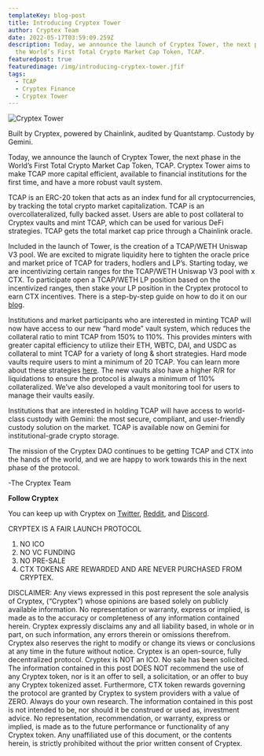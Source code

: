 ```yaml
---
templateKey: blog-post
title: Introducing Cryptex Tower
author: Cryptex Team
date: 2022-05-17T03:59:09.259Z
description: Today, we announce the launch of Cryptex Tower, the next phase in
  the World’s First Total Crypto Market Cap Token, TCAP.
featuredpost: true
featuredimage: /img/introducing-cryptex-tower.jfif
tags:
  - TCAP
  - Cryptex Finance
  - Cryptex Tower
---
```

![Cryptex Tower](/img/introducing-cryptex-tower.jfif "Cryptex Tower")

Built by Cryptex, powered by Chainlink, audited by Quantstamp. Custody by Gemini.

Today, we announce the launch of Cryptex Tower, the next phase in the World’s First Total Crypto Market Cap Token, TCAP. Cryptex Tower aims to make TCAP more capital efficient, available to financial institutions for the first time, and have a more robust vault system.

TCAP is an ERC-20 token that acts as an index fund for all cryptocurrencies, by tracking the total crypto market capitalization. TCAP is an overcollateralized, fully backed asset. Users are able to post collateral to Cryptex vaults and mint TCAP, which can be used for various DeFi strategies. TCAP gets the total market cap price through a Chainlink oracle.

Included in the launch of Tower, is the creation of a TCAP/WETH Uniswap V3 pool. We are excited to migrate liquidity here to tighten the oracle price and market price of TCAP for traders, hodlers and LP’s. Starting today, we are incentivizing certain ranges for the TCAP/WETH Uniswap V3 pool with x CTX. To participate open a TCAP/WETH LP position based on the incentivized ranges, then stake your LP position in the Cryptex protocol to earn CTX incentives. There is a step-by-step guide on how to do it on our [blog](https://cryptex.finance/#news).

Institutions and market participants who are interested in minting TCAP will now have access to our new “hard mode” vault system, which reduces the collateral ratio to mint TCAP from 150% to 110%. This provides minters with greater capital efficiency to utilize their ETH, WBTC, DAI, and USDC as collateral to mint TCAP for a variety of long & short strategies. Hard mode vaults require users to mint a minimum of 20 TCAP. You can learn more about these strategies [here](https://cryptex.finance/blog/2021-10-04-tcap-index-token-strategies/). The new vaults also have a higher R/R for liquidations to ensure the protocol is always a minimum of 110% collateralized. We’ve also developed a vault monitoring tool for users to manage their vaults easily.

Institutions that are interested in holding TCAP will have access to world-class custody with Gemini: the most secure, compliant, and user-friendly custody solution on the market. TCAP is available now on Gemini for institutional-grade crypto storage.

The mission of the Cryptex DAO continues to be getting TCAP and CTX into the hands of the world, and we are happy to work towards this in the next phase of the protocol.

\-The Cryptex Team

**Follow Cryptex**

You can keep up with Cryptex on [Twitter](http://www.twitter.com/cryptexfinance), [Reddit](http://www.reddit.com/r/TotalCryptoMarketCap), and [Discord](discord.gg/cryptex).

CRYPTEX IS A FAIR LAUNCH PROTOCOL

1. NO ICO
2. NO VC FUNDING
3. NO PRE-SALE
4. CTX TOKENS ARE REWARDED AND ARE NEVER PURCHASED FROM CRYPTEX.

DISCLAIMER: Any views expressed in this post represent the sole analysis of Cryptex, (“Cryptex”) whose opinions are based solely on publicly available information. No representation or warranty, express or implied, is made as to the accuracy or completeness of any information contained herein. Cryptex expressly disclaims any and all liability based, in whole or in part, on such information, any errors therein or omissions therefrom. Cryptex also reserves the right to modify or change its views or conclusions at any time in the future without notice. Cryptex is an open-source, fully decentralized protocol. Cryptex is NOT an ICO. No sale has been solicited. The information contained in this post DOES NOT recommend the use of any Cryptex token, nor is it an offer to sell, a solicitation, or an offer to buy any Cryptex tokenized asset. Furthermore, CTX token rewards governing the protocol are granted by Cryptex to system providers with a value of ZERO. Always do your own research. The information contained in this post is not intended to be, nor should it be construed or used as, investment advice. No representation, recommendation, or warranty, express or implied, is made as to the future performance or functionality of any Cryptex token. Any unaffiliated use of this document, or the contents herein, is strictly prohibited without the prior written consent of Cryptex.